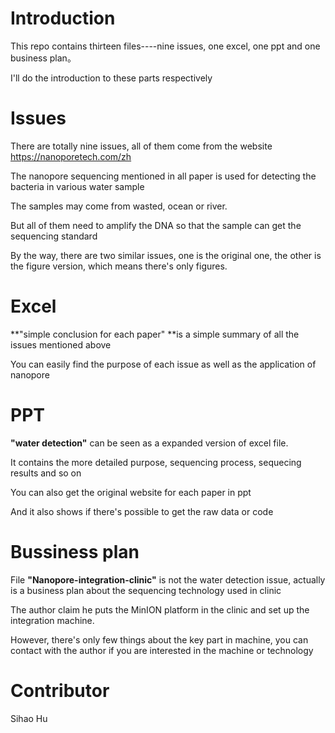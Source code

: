 # Introduction 
This repo contains thirteen files----nine issues, one excel, one ppt and one business plan。

I'll do the introduction to these parts respectively
# Issues
There are totally nine issues, all of them come from the website https://nanoporetech.com/zh

The nanopore sequencing mentioned in all paper is used for detecting the bacteria in various water sample

The samples may come from wasted, ocean or river.

But all of them need to amplify the DNA so that the sample can get the sequencing standard

By the way, there are two similar issues, one is the original one, the other is the figure version, which means there's only figures.
# Excel
**"simple conclusion for each paper" **is a simple summary of all the issues mentioned above

You can easily find the purpose of each issue as well as the application of nanopore 
# PPT
**"water detection"** can be seen as a expanded version of excel file.

It contains the more detailed purpose, sequencing process, sequecing results and so on

You can also get the original website for each paper in ppt

And it also shows if there's possible to get the raw data or code
# Bussiness plan
File **"Nanopore-integration-clinic"** is not the water detection issue, actually is a business plan about the sequencing technology used in clinic

The author claim he puts the MinION platform in the clinic and set up the integration machine.

However, there's only few things about the key part in machine, you can contact with the author if you are interested in the machine or technology

# Contributor
Sihao Hu
